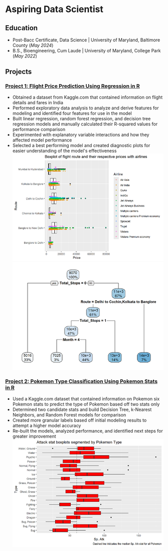 # Aspiring Data Scientist

## Education
- Post-Bacc Certificate, Data Science | University of Maryland, Baltimore County (_May 2024_)<br>
- B.S., Bioengineering, Cum Laude | University of Maryland, College Park (_May 2022_)

## Projects
### [Project 1: Flight Price Prediction Using Regression in R](https://cwdwiggins.github.io/Flight-Price-Project/)
- Obtained a dataset from Kaggle.com that contained information on flight details and fares in India
- Performed exploratory data analysis to analyze and derive features for modeling and identified four features for use in the model
- Built linear regression, random forest regression, and decision tree regression models and manually calculated their R-squared values for performance comparison
- Experimented with explanatory variable interactions and how they affected model performance
- Selected a best performing model and created diagnostic plots for easier understanding of the model's effectiveness  <br>
![](images/Flight_Prices_Project/Flight_Route_Airline_Boxplot.png)
![](images/Flight_Prices_Project/Decision_Tree_Mdl.png)

### [Project 2: Pokemon Type Classification Using Pokemon Stats in R](https://cwdwiggins.github.io/Pokemon-Stats-Project/)
- Used a Kaggle.com dataset that contained information on Pokemon six Pokemon stats to predict the type of Pokemon based off two stats only
- Determined two candidate stats and build Decision Tree, k-Nearest Neighbors, and Random Forest models for comparison
- Created more granular labels based off initial modeling results to attempt a higher model accuracy
- Re-built the models, analyzed performance, and identified next steps for greater improvement
![](images/Pokemon_Stats_Project/Type_Combined_Sp_Atk.png)
